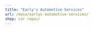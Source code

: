 ```yaml
---
title: "Early's Automotive Services"
url: /mesa/earlys-automotive-services/
shop: car repair
---
```

